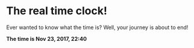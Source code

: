 # The real time clock!

Ever wanted to know what the time is? Well, your journey is about to end!

**The time is Nov 23, 2017, 22:40**